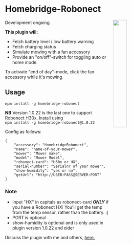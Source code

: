 # Homebridge-Robonect

<img src="https://media.giphy.com/media/ORUDaRRrDv6Gct22tS/giphy.gif" width="30%" align="right"> 

Development ongoing.

**This plugin will:**
* Fetch battery level / low battery warning
* Fetch charging status
* Simulate mowing with a fan accessory
* Provide an "on/off"-switch for toggling auto or home mode.  

To activate "end of day"-mode, click the fan accessory while it's mowing.

## Usage

`npm install -g homebridge-robonect`   

**NB** Version 1.0.22 is the last one to support Robonect H30x. Install using  
`npm install -g homebridge-robonect@1.0.22`

Config as follows:  

	{  
		"accessory": "HomebridgeRobonect",  
		"name": "name-of-your-mower",  
		"mower": "Mower make",  
		"model": "Mower Model",  
		"robonect-card": "H30x or HX",  
		"serial-number": "Serialnr of your mower",  
		"show-humidity": "yes or no",  
		"getUrl": "http://USER:PASS@SERVER:PORT"  
	}  
  

### Note
 * Input "HX" in capitals as robonect-card _**ONLY**_ if you have a Robonect HX! You'll get the temp from the temp sensor, rather than the battery. :)
 * PORT is optional
 * show-humidity is optional and is only used in plugin version 1.0.22 and older

Discuss the plugin with me and others, [here.](https://forum.robonect.de/viewforum.php?f=55)